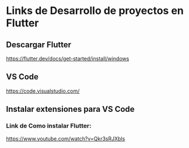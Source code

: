 # __Links de Desarrollo de proyectos en Flutter__
## Descargar Flutter

https://flutter.dev/docs/get-started/install/windows

## VS Code

https://code.visualstudio.com/

## Instalar extensiones para VS Code

### Link de Como instalar Flutter:

https://www.youtube.com/watch?v=Qkr3sRJXbls
